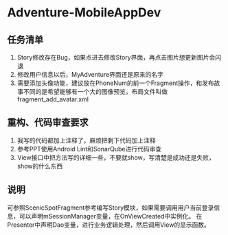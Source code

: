 # Adventure-MobileAppDev
## 任务清单
1. Story修改存在Bug，如果点进去修改Story界面，再点击图片想更新图片会闪退
2. 修改用户信息以后，MyAdventure界面还是原来的名字
3. 需要添加头像功能，建议放在PhoneNum的前一个Fragment操作，和发布故事不同的是希望能够有一个大的图像预览，布局文件叫做fragment_add_avatar.xml

## 重构、代码审查要求

1. 我写的代码都加上注释了，麻烦把剩下代码加上注释
2. 参考PPT使用Android Lint和SonarQube进行代码审查
3. View接口中把方法写的详细一些，不要就show，写清楚是成功还是失败，show的什么东西

## 说明

可参照ScenicSpotFragment参考编写Story模块，如果需要调用用户当前登录信息，可以声明mSessionManager变量，在OnViewCreated中实例化。
在Presenter中声明Dao变量，进行业务逻辑处理，然后调用View的显示函数。


